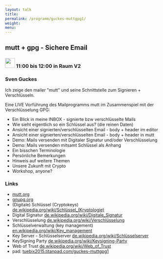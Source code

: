 ```yaml
---
layout: talk
title:
permalink: /programm/guckes-muttgpg1/
weight: 
menu:
---
```

## mutt&nbsp;+&nbsp;gpg&nbsp;-&nbsp;Sichere&nbsp;Email

### <img height = "32" src="../../images/talk.svg"> 11:00 bis 12:00 in Raum V2

### Sven&nbsp;Guckes

Ich zeige den mailer "mutt" und seine Schnittstelle zum Signieren + Verschlüsseln.

Eine LIVE Vorführung des Mailprogramms  mutt im Zusammenspiel mit der Verschlüsselung GPG:

* Ein Blick in meine INBOX - signierte bzw verschlüsselte Mails
* Wie sieht eigentlich so ein Schlüssel aus?  (die reinen Daten)
* Ansicht einer signierten/verschlüsselten Email - body + header im editor
* Ansicht einer signierten/verschlüsselten Email - body + header in mutt
* Demo: Mails versenden mit Digitaler Signatur und/oder Verschlüsselung
* Demo: Mails versenden mitsamt Schlüssel als Anhang
* Ein bisschen Terminologie
* Persönliche Bemerkungen
* Hinweis auf weitere Themen
* Unsere Zukunft mit Crypto
* Workshop, anyone?

### Links

- <a href="http://www.mutt.org" target="_blank">mutt.org</a>
- <a href="http://www.gnupg.org" target="_blank">gnupg.org</a>
- (Digitale) Schlüssel (Cryptokeys) <a href="http://de.wikipedia.org/wiki/Schl%C3%BCssel_(Kryptologie)" target="_blank">de.wikipedia.org/wiki/Schlüssel_(Kryptologie)</a>
- Digital Signatur <a href="http://de.wikipedia.org/wiki/Digitale_Signatur" target="_blank">de.wikipedia.org/wiki/Digitale_Signatur</a>
- Verschlüsselung <a href="http://de.wikipedia.org/wiki/Verschl%C3%BCsselung" target="_blank">de.wikipedia.org/wiki/Verschlüsselung</a>
- Schlüsselverwaltung (key management) <a href="http://en.wikipedia.org/wiki/Key_management" target="_blank">en.wikipedia.org/wiki/Key_management</a>
- Key Server - Schlüsselserver <a href="http://de.wikipedia.org/wiki/Schl%C3%BCsselserver" target="_blank">de.wikipedia.org/wiki/Schlüsselserver</a>
- KeySigning Party <a href="http://de.wikipedia.org/wiki/Keysigning-Party" target="_blank">de.wikipedia.org/wiki/Keysigning-Party</a>
- Web of Trust <a href="http://de.wikipedia.org/wiki/Web_of_Trust" target="_blank">de.wikipedia.org/wiki/Web_of_Trust</a>
- pad: <a href="https://tuebix2015.titanpad.com/guckes-muttgpg1" target="_blank">tuebix2015.titanpad.com/guckes-muttgpg1</a>

